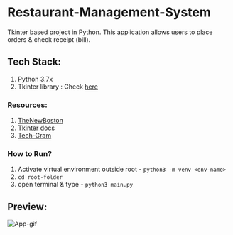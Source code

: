 # Restaurant-Management-System
Tkinter based project in Python. This application allows users to place orders
& check receipt (bill).

## Tech Stack:

1. Python 3.7x
2. Tkinter library : Check [here](https://docs.python.org/3/library/tkinter.html)

### Resources:

1. [TheNewBoston](https://www.youtube.com/playlist?list=PL6gx4Cwl9DGBBnHFDEANbv9q8T4CONGZE)
2. [Tkinter docs](https://docs.python.org/3/library/tkinter.html)
3. [Tech-Gram](https://www.youtube.com/playlist?list=PLjC8JXsSUrri0XWbCGffJ5to1P40hebu2)

### How to Run?

1. Activate virtual environment outside root - ```python3 -m venv <env-name>```
1. ``` cd root-folder ```
1. open terminal & type - ```python3 main.py```


## Preview:

![App-gif](https://user-images.githubusercontent.com/39980643/51665891-c0d89480-1fe2-11e9-960b-2eb6fd8d6e00.gif)
